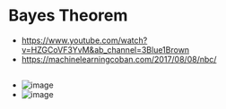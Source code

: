 # Bayes Theorem

- https://www.youtube.com/watch?v=HZGCoVF3YvM&ab_channel=3Blue1Brown
- https://machinelearningcoban.com/2017/08/08/nbc/

## 

- ![image](https://github.com/user-attachments/assets/e0653ddf-ca96-462d-8d19-eade71a7ad24)
- ![image](https://github.com/user-attachments/assets/4495ec6c-b30c-434c-a2ab-e0e83b975fca)

